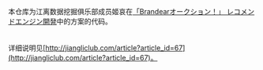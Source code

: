 本仓库为江离数据挖掘俱乐部成员姬哀在[「Brandearオークション！」 レコメンドエンジン開発](https://www.nishika.com/competitions/2/summary)中的方案的代码。<br />
<br />
<br />
详细说明见[http://jiangliclub.com/article?article_id=67](http://jiangliclub.com/article?article_id=67)。

